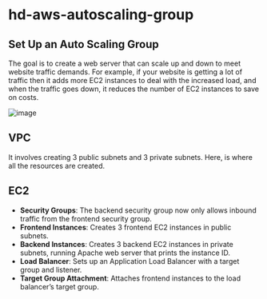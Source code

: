 # hd-aws-autoscaling-group
## Set Up an Auto Scaling Group

The goal is to create a web server that can scale up and down to meet website traffic demands. For example, if your website is getting a lot of traffic then it adds more EC2 instances to deal with the increased load, and when the traffic goes down, it reduces the number of EC2 instances to save on costs.

![image](https://github.com/user-attachments/assets/64350253-37c7-4d44-8bb2-ebf09b66727a)

## VPC
 It involves creating 3 public subnets and 3 private subnets. Here, is where all the resources are created.

## EC2
-   **Security Groups**: The backend security group now only allows inbound traffic from the frontend security group.
-   **Frontend Instances**: Creates 3 frontend EC2 instances in public subnets.
-   **Backend Instances**: Creates 3 backend EC2 instances in private subnets, running Apache web server that prints the instance ID.
-   **Load Balancer**: Sets up an Application Load Balancer with a target group and listener.
-   **Target Group Attachment**: Attaches frontend instances to the load balancer’s target group.
